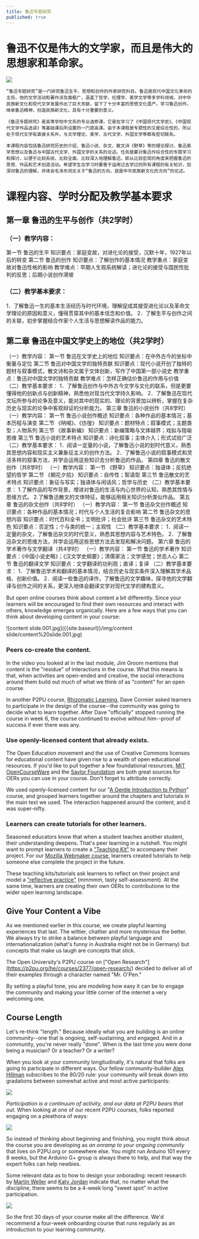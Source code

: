 ```yaml
---
title: 鲁迅专题研究
published: true
---
```


# 鲁迅不仅是伟大的文学家，而且是伟大的思想家和革命家。

![](http://klcb.k618.cn/dusb/zjmdm/201212/W020121227445431900733.jpg)

    “鲁迅专题研究”是一门研究鲁迅生平、思想和创作的作家研究科目。鲁迅是现代中国文化革命的主将，他的文学活动和著作涉及面极广，涵盖了哲学、伦理学、美学文学等多学科领域，对中华民族新文化和现代文学发展作出了巨大贡献，留下了十分丰富的思想文化遗产。学习鲁迅创作，继承鲁迅精神，创造民族新文化，具有十分重要的意义。

    《鲁迅专题研究》是高等学校中文系的专业选修课，它是在学习了《中国现代文学史》、《中国现代文学作品选读》等基础课后所设置的一门提高课。由于本课程是专题性的又是综合性的，所以处于现代文学有直接关系外，与文学理论、美学、古代文学、外国文学等都有密切联系。

    本课程内容包括鲁迅研究历史的介绍、鲁迅小说、杂文、散文诗《野草》等的理论探讨、鲁迅美学思想以及鲁迅与中国古代文学、外国文学的关系的论述。任务是要对鲁迅作综合性的专题学习和探讨，以便于比较系统、比较全面、比较深入地理解鲁迅，即从比较宏观的角度来把握鲁迅的思想、作品和艺术创造活动。希望学生在学习时要善于运用过去学过的所有课程的有关知识，加深对鲁迅的理解，并体会毛泽东同志关于“鲁迅的方向，就是中华民族新文化的方向”的论述。


# 课程内容、学时分配及教学基本要求

## 第一章 鲁迅的生平与创作（共2学时）

### （一）教学内容：
第一节   鲁迅的生平
知识要点：家庭变故，对进化论的接受，沉默十年，1927年以后的转变
第二节   鲁迅的创作
知识要点：了解创作的基本情况
教学重点：家庭变故对鲁迅性格的影响
教学难点：早期人生观系统解读；进化论的接受与国民性批判的反思；后期小说创作滑坡

### （二）教学基本要求：
1．了解鲁迅一生的基本生活经历与时代环境，理解促成其接受进化论以及革命文学理论的原因和意义，懂得贯穿其中的基本信念和价值。
2．了解生平与创作之间的关联，初步掌握结合作家个人生活与思想解读作品的能力。

## 第二章 鲁迅在中国文学史上的地位（共2学时）
（一）教学内容：
第一节   鲁迅在文学史上的地位
知识要点：在中外古今的坐标中衡量与定位
第二节   鲁迅对中国文学的独特贡献
知识要点：现代小说开创了独特的题材与叙事模式，散文诗和杂文属于文体创新，写作了中国第一部小说史
教学重点：鲁迅对中国文学的独特贡献
教学难点：怎样正确估价鲁迅的作用与价值
（二）教学基本要求：
1．了解鲁迅创作与中外古今文学与文化的联系，但是更要懂得他的创新点与创新精神，熟悉他对现当代文学持久影响。
2．了解鲁迅在现代文坛所参与的论争及意义，能对其中的现实的、理论的背景加以辨析，掌握在复杂历史与现实的论争中客观辩证的分析能力。
第三章 鲁迅的小说创作（共8学时）
（一）教学内容：
第一节   鲁迅小说创作概述
知识要点：各种作品的基本情况；基本历程与演变
第二节   《呐喊》、《彷徨》
知识要点：题材特点；叙事模式；主题类型；人物系列
第三节   《故事新编》
知识要点：新编策略与文体越界；戏拟与隐喻思维
第三节   鲁迅小说的艺术特点
知识要点：诗化叙事；主体介入；形式试验广泛
（二）教学基本要求：
1．阅读一定量的小说，了解鲁迅小说的划时代意义，熟悉其思想内容和现实主义兼象征主义的创作方法。
2．了解鲁迅小说的叙事模式和灵活多样的叙事方法，并学会运用这些知识去分析鲁迅的作品。
第四章 鲁迅的散文创作（共8学时）
（一）教学内容：
第一节   《野草》
知识要点：独语体；反抗绝望的哲学
第二节   《朝花夕拾》
知识要点：自传性；絮语型
第三节           鲁迅散文的艺术特点 
知识要点：象征与写实；独语体与闲话风；哲学与历史                                                                                         （二）教学基本要求：
1.了解作品的写作背景，增进对鲁迅的生活与内心世界的认知，熟悉其性情与思维方式。
2.了解鲁迅散文的文体特征，能够运用相关知识分析类似作品。
第五章 鲁迅的杂文创作（共8学时）
（一）教学内容：
第一节   鲁迅杂文创作概述
知识要点：各种作品的基本情况；时代与个人生活的复合影响
第二节   鲁迅杂文的思想内容
知识要点：时代百科全书；文明批评；社会批评
第三节   鲁迅杂文的艺术特色
知识要点：否定性；个与类的统一；主观性
（二）教学基本要求：
1．阅读一定量的杂文，了解鲁迅杂文的时代意义，熟悉其思想内容与艺术特色。
2．了解鲁迅杂文的思维方法，并学会运用这些思想方法去发现和解决问题。
第六章 鲁迅的学术著作与文学翻译（共4学时）
（一）教学内容：
第一节   鲁迅的学术著作
知识要点：《中国小说史略》；《汉文学史纲要》；清儒家法；文学感觉；世态人心
第二节   鲁迅的翻译文学
知识要点：文学翻译的功利观；直译；复译
（二）教学基本要求：
1．了解鲁迅学术和翻译的基本情况，结合历史与现实条件深入理解其学术品格、创新价值。
2．阅读一些鲁迅的译作，了解鲁迅的文学趣味，探寻他的文学翻译与创作之间的关系，更深入地体会翻译文学对现代文学的建构意义。



But open online courses think about content a bit differently. 
Since your learners will be encouraged to find their own resources and interact with others, knowledge emerges organically. Here are a few ways that you can think about developing content in your course: 

![content slide.001.jpg]({{site.baseurl}}/img/content slide/content%20slide.001.jpg)

### Peers co-create the content. 

In the video you looked at in the last module, Jim Groom mentions that content is the "residue" of interactions in the course. What this means is that, when activities are open-ended and creative, the social interactions around them build out much of what we think of as "content" for an open course. 

In another P2PU course, [Rhizomatic Learning](https://p2pu.org/en/courses/882/rhizomatic-learning-the-community-is-the-curriculum/), Dave Cormier asked learners to participate in the design of the course--the community was going to decide what to learn together. After Dave "officially" stopped running the course in week 6, the course continued to evolve without him--proof of success if ever there was any. 

### Use openly-licensed content that already exists.

The Open Education movement and the use of Creative Commons licenses for educational content have given rise to a wealth of open educational resources. If you'd like to pull together a few foundational resources, [MIT OpenCourseWare](http://ocw.mit.edu/index.htm) and the [Saylor Foundation](http://www.saylor.org/) are both great sources for OERs you can use in your course. Don't forget to attribute correctly.

We used openly-licensed content for our "[A Gentle Introduction to Python](http://reports.p2pu.org/mooc-maker/)" course, and grouped learners together around the chapters and tutorials in the main text we used. The interaction happened around the content, and it was super-nifty. 

### Learners can create tutorials for other learners.

Seasoned educators know that when a student teaches another student, their understanding deepens. That's peer learning in a nutshell. You might want to prompt learners to create a ["Teaching Kit"](http://discourse.webmakerprototypes.org/t/activity-1-create-a-teaching-kit/332) to accompany their project. For our [Mozilla Webmaker course](https://training.webmakerprototypes.org/en/), learners created tutorials to help someone else complete the project in the future. 

These teaching kits/tutorials ask learners to reflect on their project and model a ["reflective practice"](http://en.wikipedia.org/wiki/Reflective_practice) (mmmmm, tasty self-assessment). At the same time, learners are creating their own OERs to contributione to the wider open learning landscape. 

## Give Your Content a Vibe

As we mentioned earlier in this course, we create playful learning experiences that last. The wittier, chattier and more mysterious the better. We always try to strike a balance between playful language and internationalization (what's funny in Australia might not be in Germany) but concepts that make us laugh are concepts that stick. 

The Open University's P2PU course on ["Open Research"] (https://p2pu.org/he/courses/2377/open-research/) decided to deliver all of their examples through a character named "Mr. O'Pen." 



By setting a playful tone, you are modeling how easy it can be to engage the community and making your little corner of the internet a very welcoming one. 


## Course Length

Let's re-think "length." Because ideally what you are building is an online community--one that is ongoing, self-sustaining, and engaged. And in a community, you're never really "done". When is the last time you were done being a musician? Or a teacher? Or a writer? 

When you look at your community longitudinally, it's natural that folks are going to participate in different ways. Our fellow community-builder [Alex Hillman](http://dangerouslyawesome.com/) subscribes to the 80/20 rule: your community will break down into gradations between somewhat active and most active participants:

![]({{site.baseurl}}/img/content-2.jpg)

*Participation is a continuum of activity, and our data at P2PU bears that out.* When looking at one of our recent P2PU courses, folks reported engaging on a pleathora of ways:

![]({{site.baseurl}}/img/content-3.jpg)

So instead of thinking about beginning and finishing, you might think about the course you are developing as *an onramp to your ongoing community* that lives on P2PU.org or somewhere else. You might run Arduino 101 every 8 weeks, but the Arduino G+ group is always there to help, and that way the expert folks can help newbies. 

Some relevant data as to how to design your onborading: recent research by [Martin Weller](http://nogoodreason.typepad.co.uk/no_good_reason/2013/12/design-responses-to-mooc-completion-rates.html) and [Katy Jordan](http://www.katyjordan.com/MOOCproject.html) indicate that, no matter what the discipline, there seems to be a 4-week long "sweet spot" in active participation. 

![]({{site.baseurl}}/img/content-4.png)

So the first 30 days of your course make all the difference. We'd recommend a four-week onboarding course that runs regularly as an introduction to your learning community.
